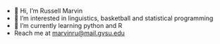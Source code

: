 - 👋 Hi, I’m Russell Marvin
- 👀 I’m interested in linguistics, basketball and statistical programming
- 🌱 I’m currently learning python and R
- Reach me at marvinru@mail.gvsu.edu


